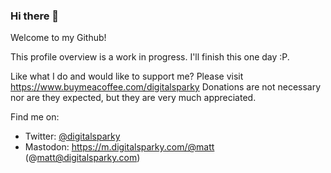 ### Hi there 👋

Welcome to my Github!

This profile overview is a work in progress. I'll finish this one day :P.

Like what I do and would like to support me? Please visit https://www.buymeacoffee.com/digitalsparky
Donations are not necessary nor are they expected, but they are very much appreciated.

Find me on:

  - Twitter: <a href="https://twitter.com/digitalsparky" rel="me">@digitalsparky</a>
  - Mastodon: <a href="https://m.digitalsparky.com/@matt" rel="me">https://m.digitalsparky.com/@matt (@matt@digitalsparky.com)</a>
  
